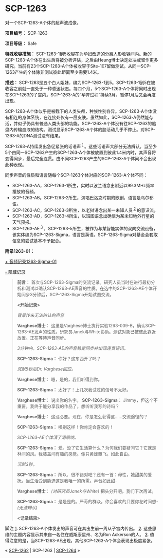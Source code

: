 # SCP-1263
                        




对一个SCP-1263-A个体的超声波成像。



**项目编号：** SCP-1263

**项目等级：** Safe

**特殊收容措施：** SCP-1263-1到5收容在为孕妇改造的分离人形收容间内。新的SCP-1263-A个体在出生后将被分析评估，之后由Heung博士决定处决或留作更多研究。当前有23个SCP-1263-A个体被收容于Site-107留做测试。从同一SCP-1263产生的个体除非测试彼此距离至少需要1.4米。

**描述：** SCP-1263是五个白人姐妹，编为SCP-1263-1到5。SCP-1263-1到5在被收容之前就一直处于一种昏迷状态。每四个月，5个SCP-1263-A个体将同时出现在SCP-1263的子宫内。SCP-1263-A的“孕育过程”持续3月，暂停1月后又会再度出现。

SCP-1263-A个体似乎是被截下的人类头颅，种族性别各异。SCP-1263-A个体没有相连的身体系统，在连接处仅有一层皮肤。虽然如此，SCP-1263-A仍然能存活，并似乎仍具有普通人类头部的功能。SCP-1263-A个体没有往SCP-1263的胎盘内传输血液的结构。测试显示SCP-1263-A个体的脑活动几乎不停止。对SCP-1263-A的DNA测试没有结果。

SCP-1263-A持续发出急促紧张的话语声<sup class='footnoteref'>
 <a shape='rect' class='footnoteref' id='footnoteref-1' href='javascript:;' onclick='WIKIDOT.page.utils.scrollToReference(&apos;footnote-1&apos;)'>1</a>
</sup>。这些话语声大部分无法辨认。当至少5个由同一SCP-1263产生的SCP-1263-A个体被放置到彼此1.4米内时，其声音将变得同步，最后完全连贯。由不同SCP-1263产生的SCP-1263-A个体间不会出现此种表现。

同步声音的性质和语言随每个SCP-1263个体对应的SCP-1263-A个体不同：

- SCP-1263-AA，SCP-1263-1所生，实时以波兰语念出附近以99.3MHz频率播放的音频。
- SCP-1263-AB，SCP-1263-2所生，演唱巴洛克时期的歌剧，语言是乌尔都语。
- SCP-1263-AC，SCP-1263-3所生，以老挝语念出某一未知人员<sup class='footnoteref'>
 <a shape='rect' class='footnoteref' id='footnoteref-2' href='javascript:;' onclick='WIKIDOT.page.utils.scrollToReference(&apos;footnote-2&apos;)'>2</a>
</sup>的意识流。
- SCP-1263-AD，SCP-1263-4所生，以班图语念出确信为某未知地外行星的天气预报。
- SCP-1263-AE<sup class='footnoteref'>
 <a shape='rect' class='footnoteref' id='footnoteref-3' href='javascript:;' onclick='WIKIDOT.page.utils.scrollToReference(&apos;footnote-3&apos;)'>3</a>
</sup>，SCP-1263-5所生，被作为与某智能实体的双向交流设备，该实体编为SCP-1263-Sigma，语言是英语。SCP-1263-Sigma对基金会套取信息的尝试基本不予配合。

**附录1263-01：** 


<a shape='rect' class='collapsible-block-link' href='javascript:;'>+&#160;&#38899;&#39057;&#35760;&#24405;1263-Sigma-01</a>

<a shape='rect' class='collapsible-block-link' href='javascript:;'>-&#160;&#38544;&#34255;&#35760;&#24405;</a>


> **前言：** 首次与SCP-1263-Sigma的交流记录。研究人员当时在进行最初分析和测试以确认SCP-1263-AE声音的性质。在选中的SCP-1263-AE个体开始同步3分钟后，SCP-1263-Sigma开始试图交流。
> 
> **<开始记录>** 
> 
> *背景传来无法辨认的声音* 
> 
> **Varghese博士：** 这里是Varghese博士执行实验1263-039-B，确认SCP-1263-AE发声的性质。研究员Janek与White协助。测试对象已被彼此靠近放置。正在等待声音同步。
> 
> *3分钟内，SCP-1263-AE的声音稳定同步并出现连贯语词。* 
> 
> **SCP-1263-Sigma：** 你好？这东西开了吗？
> 
> *沉默5秒后Dr. Varghese回应。* 
> 
> **Varghese博士：** 嗯，是的，我们听得到你。
> 
> **SCP-1263-Sigma：** 太好了！上几次我试过的信号不太好。
> 
> **Varghese博士：** 说出你的名字。
**SCP-1263-Sigma：** Jimmy，但这个不重要。我终于能分享我的作品了。想听听我写的诗吗？
> 
> **Varghese博士：** 这没必要。现在，你是怎么获得这……交流途径的？
> 
> **SCP-1263-Sigma：** 噢别这样！你肯定会喜欢的！
> 
> *SCP-1263-AE个体清了清喉咙。* 
> 
> **SCP-1263-Sigma：** 爱。没了它生活算什么？为何我们要疑问它？它就是林间的风。我膝盖间有趣的感觉。像只黄蜂飘飞。如此自由。
> 
> *沉默3秒。* 
> 
> **SCP-1263-Sigma：** 所以，很不错对吧？还有一首：母性，她甜美的爱抚。当生活受到胁迫这是我唯一的所需。声音如此甜-
> 
> **Varghese博士：** *(对研究员Janek与White)* 把头分开吧。我们下次再试。
> 
> **SCP-1263-Sigma：** 是是是的。严苛的群众。你会喜欢的只要你花时间想-*(无法辨认)* 
> 
> **<记录结束>** 
> 





脚注
<a shape='rect' href='javascript:;' onclick='WIKIDOT.page.utils.scrollToReference(&apos;footnoteref-1&apos;)'>1</a>. SCP-1263-A个体发出的声音可在其出生前一周从子宫内传出。
<a shape='rect' href='javascript:;' onclick='WIKIDOT.page.utils.scrollToReference(&apos;footnoteref-2&apos;)'>2</a>. 这些思维的主题内容显示其来自一名住在威斯康星州、名为Ron Ackerson的人。
<a shape='rect' href='javascript:;' onclick='WIKIDOT.page.utils.scrollToReference(&apos;footnoteref-3&apos;)'>3</a>. 值得注意的是，当SCP-1263-AE出现，其他SCP-1263-A个体会表现出极度紧张。



« [SCP-1262](/scp-1262) | SCP-1263 | [SCP-1264](/scp-1264) »





                    
